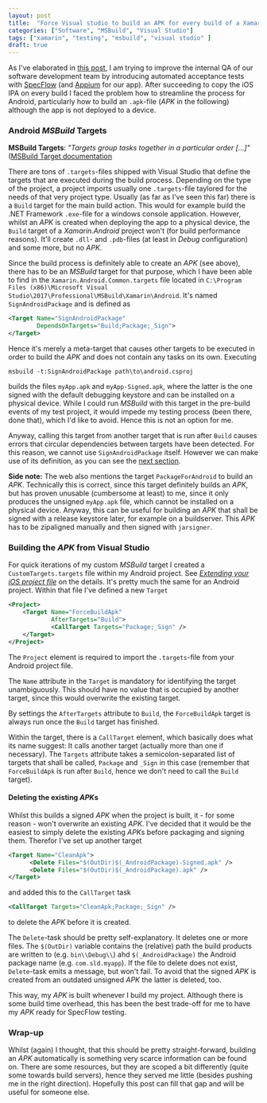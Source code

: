 ```yaml
---
layout: post
title:  "Force Visual studio to build an APK for every build of a Xamarin.Android project"
categories: ["Software", "MSBuild", "Visual Studio"]
tags: ["xamarin", "testing", "msbuild", "visual studio" ]
draft: true
---
```


As I've elaborated in [this post](/copy-ipa-buildserver), I am trying to improve the internal QA of our software development team by introducing automated acceptance tests with [SpecFlow][specflow] (and [Appium][appium] for our app). After succeeding to copy the iOS IPA on every build I faced the problem how to streamline the process for Android, particularly how to build an `.apk`-file (*APK* in the following) although the app is not deployed to a device.

<!--more-->

### Android *MSBuild* Targets

**MSBuild Targets**: *"Targets group tasks together in a particular order [...]"* ([MSBuild Target documentation][target]

There are tons of `.targets`-files shipped with Visual Studio that define the targets that are executed during the build process. Depending on the type of the project, a project imports usually one `.targets`-file taylored for the needs of that very project type. Usually (as far as I've seen this far) there is a `Build` target for the main build action. This would for example build the .NET Framework `.exe`-file for a windows console application. However, whilst an *APK* is created when deploying the app to a physical device, the `Build` target of a *Xamarin.Android* project won't (for build performance reasons). It'll create `.dll`- and `.pdb`-files (at least in *Debug* configuration) and some more, but no *APK*.

Since the build process is definitely able to create an *APK* (see above), there has to be an *MSBuild* target for that purpose, which I have been able to find in the `Xamarin.Android.Common.targets` file located in `C:\Program Files (x86)\Microsoft Visual Studio\2017\Professional\MSBuild\Xamarin\Android`. It's named `SignAndroidPackage` and is defined as

```xml
<Target Name="SignAndroidPackage" 
        DependsOnTargets="Build;Package;_Sign">
</Target>
```

Hence it's merely a meta-target that causes other targets to be executed in order to build the *APK* and does not contain any tasks on its own. Executing

```
msbuild -t:SignAndroidPackage path\to\android.csproj
```

builds the files `myApp.apk` and `myApp-Signed.apk`, where the latter is the one signed with the default debugging keystore and can be installed on a physical device. While I could run *MSBuild* with this target in the pre-build events of my test project, it would impede my testing process (been there, done that), which I'd like to avoid. Hence this is not an option for me.

Anyway, calling this target from another target that is run after `Build` causes errors that circular dependencies between targets have been detected. For this reason, we cannot use `SignAndroidPackage` itself. However we can make use of its definition, as you can see the [next section](#building-the-apk-from-visual-studio).

**Side note:** The web also mentions the target `PackageForAndroid` to build an *APK*. Technically this is correct, since this target definitely builds an *APK*, but has proven unusable (cumbersome at least) to me, since it only produces the unsigned `myApp.apk` file, which cannot be installed on a physical device. Anyway, this can be useful for building an *APK* that shall be signed with a release keystore later, for example on a buildserver. This *APK* has to be zipaligned manually and then signed with `jarsigner`.

### Building the *APK* from Visual Studio

For quick iterations of my custom *MSBuild* target I created a `CustomTargets.targets` file within my Android project. See [*Extending your iOS project file*](/copy-ipa-buildserver#extending-your-ios-project-file) on the details. It's pretty much the same for an Android project. Within that file I've defined a new `Target`

```xml
<Project>
    <Target Name="ForceBuildApk" 
            AfterTargets="Build">
            <CallTarget Targets="Package;_Sign" />
    </Target>
</Project>
```
The `Project` element is required to import the `.targets`-file from your Android project file.

The `Name` attribute in the `Target` is mandatory for identifying the target unambiguously. This should have no value that is occupied by another target, since this would overwrite the existing target.

By settings the `AfterTargets` attribute to `Build`, the `ForceBuildApk` target is always run once the `Build` target has finished.

Within the target, there is a `CallTarget` element, which basically does what its name suggest: It calls another target (actually more than one if necessary). The `Targets` attribute takes a semicolon-separated list of targets that shall be called, `Package` and `_Sign` in this case (remember that `ForceBuildApk` is run after `Build`, hence we don't need to call the `Build` target).

#### Deleting the existing *APK*s

Whilst this builds a signed *APK* when the project is built, it - for some reason - won't overwrite an existing *APK*. I've decided that it would be the easiest to simply delete the existing *APK*s before packaging and signing them. Therefor I've set up another target 

```xml
<Target Name="CleanApk">
      <Delete Files="$(OutDir)$(_AndroidPackage)-Signed.apk" />
      <Delete Files="$(OutDir)$(_AndroidPackage).apk" />
</Target>
```

and added this to the `CallTarget` task

```xml
<CallTarget Targets="CleanApk;Package;_Sign" />
```

to delete the *APK* before it is created.

The `Delete`-task should be pretty self-explanatory. It deletes one or more files. The `$(OutDir)` variable contains the (relative) path the build products are written to (e.g. `bin\\Debug\\`) ahd `$(_AndroidPackage)` the Android package name (e.g. `com.sld.myapp`). If the file to delete does not exist, `Delete`-task emits a message, but won't fail. To avoid that the signed *APK* is created from an outdated unsigned *APK* the latter is deleted, too.

This way, my *APK* is built whenever I build my project. Although there is some build time overhead, this has been the best trade-off for me to have my *APK* ready for SpecFlow testing.

### Wrap-up

Whilst (again) I thought, that this should be pretty straight-forward, building an *APK* automatically is something very scarce information can be found on. There are some resources, but they are scoped a bit differently (quite some towards build servers), hence they served me little (besides pushing me in the right direction). Hopefully this post can fill that gap and will be useful for someone else.

[specflow]: https://specflow.org/
[appium]: http://appium.io/
[target]: https://docs.microsoft.com/en-us/visualstudio/msbuild/msbuild-targets?view=vs-2019
